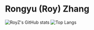 # Rongyu (Roy) Zhang

![RoyZ's GitHub stats](https://github-readme-stats.vercel.app/api?username=RoyZry98&show_icons=true&theme=ambient_gradient) ![Top Langs](https://github-readme-stats.vercel.app/api/top-langs/?username=RoyZry98&layout=compact)
